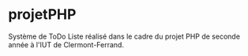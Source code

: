 # projetPHP
Système de ToDo Liste réalisé dans le cadre du projet PHP de seconde année à l'IUT de Clermont-Ferrand.
